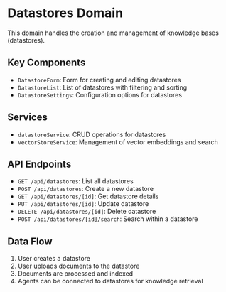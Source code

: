 # Datastores Domain

This domain handles the creation and management of knowledge bases (datastores).

## Key Components

- `DatastoreForm`: Form for creating and editing datastores
- `DatastoreList`: List of datastores with filtering and sorting
- `DatastoreSettings`: Configuration options for datastores

## Services

- `datastoreService`: CRUD operations for datastores
- `vectorStoreService`: Management of vector embeddings and search

## API Endpoints

- `GET /api/datastores`: List all datastores
- `POST /api/datastores`: Create a new datastore
- `GET /api/datastores/[id]`: Get datastore details
- `PUT /api/datastores/[id]`: Update datastore
- `DELETE /api/datastores/[id]`: Delete datastore
- `POST /api/datastores/[id]/search`: Search within a datastore

## Data Flow

1. User creates a datastore
2. User uploads documents to the datastore
3. Documents are processed and indexed
4. Agents can be connected to datastores for knowledge retrieval
